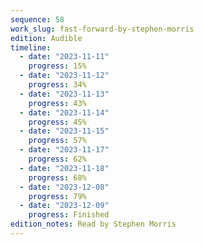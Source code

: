 ```yaml
---
sequence: 58
work_slug: fast-forward-by-stephen-morris
edition: Audible
timeline:
  - date: "2023-11-11"
    progress: 15%
  - date: "2023-11-12"
    progress: 34%
  - date: "2023-11-13"
    progress: 43%
  - date: "2023-11-14"
    progress: 45%
  - date: "2023-11-15"
    progress: 57%
  - date: "2023-11-17"
    progress: 62%
  - date: "2023-11-18"
    progress: 68%
  - date: "2023-12-08"
    progress: 79%
  - date: "2023-12-09"
    progress: Finished
edition_notes: Read by Stephen Morris
---
```

